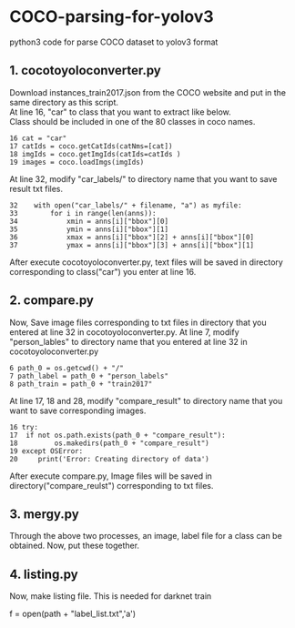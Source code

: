 # COCO-parsing-for-yolov3
python3 code for parse COCO dataset to yolov3 format

## 1. cocotoyoloconverter.py
Download instances_train2017.json from the COCO website and put in the same directory as this script.   
At line 16, "car" to class that you want to extract like below.    
Class should be included in one of the 80 classes in coco names.

```(python3)
16 cat = "car"   
17 catIds = coco.getCatIds(catNms=[cat])
18 imgIds = coco.getImgIds(catIds=catIds )
19 images = coco.loadImgs(imgIds)
```

At line 32, modify "car_labels/" to directory name that you want to save result txt files.
```(python3)
32    with open("car_labels/" + filename, "a") as myfile:
33        for i in range(len(anns)):
34            xmin = anns[i]["bbox"][0]
35            ymin = anns[i]["bbox"][1]
36            xmax = anns[i]["bbox"][2] + anns[i]["bbox"][0]
37            ymax = anns[i]["bbox"][3] + anns[i]["bbox"][1]
```
After execute cocotoyoloconverter.py, text files will be saved in directory corresponding to class("car") you enter at line 16.

## 2. compare.py
Now, Save image files corresponding to txt files in directory that you entered at line 32 in cocotoyoloconverter.py.
At line 7, modify "person_lables" to directory name that you entered at line 32 in cocotoyoloconverter.py
```(python3)
6 path_0 = os.getcwd() + "/"
7 path_label = path_0 + "person_labels"
8 path_train = path_0 + "train2017"
```

At line 17, 18 and 28, modify "compare_result" to directory name that you want to save corresponding images. 
```(python3)
16 try:
17 	if not os.path.exists(path_0 + "compare_result"):
18 	       os.makedirs(path_0 + "compare_result")
19 except OSError:
20     print('Error: Creating directory of data')
```
After execute compare.py, Image files will be saved in directory("compare_reulst") corresponding to txt files.

## 3. mergy.py
Through the above two processes, an image, label file for a class can be obtained.
Now, put these together.


## 4. listing.py
Now, make listing file. This is needed for darknet train

f = open(path + "label_list.txt",'a')

